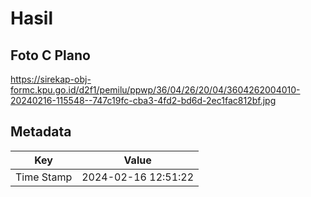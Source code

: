 # Hasil

## Foto C Plano

https://sirekap-obj-formc.kpu.go.id/d2f1/pemilu/ppwp/36/04/26/20/04/3604262004010-20240216-115548--747c19fc-cba3-4fd2-bd6d-2ec1fac812bf.jpg


## Metadata

| Key        | Value               |
| ---------- | ------------------- |
| Time Stamp | 2024-02-16 12:51:22 |



